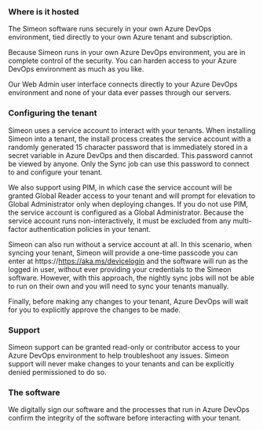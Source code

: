 ### Where is it hosted

The Simeon software runs securely in your own Azure DevOps environment, tied directly to your own Azure tenant and subscription.

Because Simeon runs in your own Azure DevOps environment, you are in complete control of the security. You can harden access to your Azure DevOps environment as much as you like.

Our Web Admin user interface connects directly to your Azure DevOps environment and none of your data ever passes through our servers.

### Configuring the tenant

Simeon uses a service account to interact with your tenants. When installing Simeon into a tenant, the install process creates the service account with a randomly generated 15 character password that is immediately stored in a secret variable in Azure DevOps and then discarded. This password cannot be viewed by anyone. Only the Sync job can use this password to connect to and configure your tenant.

We also support using PIM, in which case the service account will be granted Global Reader access to your tenant and will prompt for elevation to Global Administrator only when deploying changes. If you do not use PIM, the service account is configured as a Global Administrator. Because the service account runs non-interactively, it must be excluded from any multi-factor authentication policies in your tenant.

Simeon can also run without a service account at all. In this scenario, when syncing your tenant, Simeon will provide a one-time passcode you can enter at https://https://aka.ms/devicelogin and the software will run as the logged in user, without ever providing your credentials to the Simeon software. However, with this approach, the nightly sync jobs will not be able to run on their own and you will need to sync your tenants manually.

Finally, before making any changes to your tenant, Azure DevOps will wait for you to explicitly approve the changes to be made.

### Support 

Simeon support can be granted read-only or contributor access to your Azure DevOps environment to help troubleshoot any issues. Simeon support will never make changes to your tenants and can be explicitly denied permissioned to do so.

### The software

We digitally sign our software and the processes that run in Azure DevOps confirm the integrity of the software before interacting with your tenant. 
